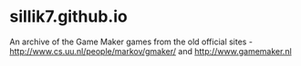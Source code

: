 # sillik7.github.io

An archive of the Game Maker games from the old official sites - http://www.cs.uu.nl/people/markov/gmaker/ and http://www.gamemaker.nl
